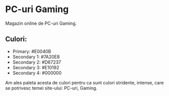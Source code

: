 # PC-uri Gaming
Magazin online de PC-uri Gaming.
## Culori:
- Primary: #E0040B
- Secondary 1: #7A20E8
- Secondary 2: #D67237
- Secondary 3: #E10192
- Secondary 4: #000000

Am ales paleta acesta de culori pentru ca sunt culori stridente, intense, care se potrivesc temei site-ului: PC-uri, Gaming.

